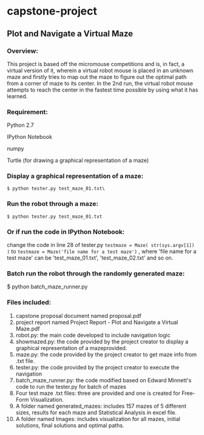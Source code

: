 # capstone-project
## **Plot and Navigate a Virtual Maze**

### **Overview:**
This project is based off the micromouse competitions and is, in fact, a virtual version of it, wherein a virtual robot mouse is placed in an unknown maze and firstly tries to map out the maze to figure out the optimal path from a corner of maze to its center. In the 2nd run, the virtual robot mouse attempts to reach the center in the fastest time possible by using what it has learned. 


### **Requirement:**

Python 2.7

IPython Notebook

numpy

Turtle (for drawing a graphical representation of a maze)


### **Display a graphical representation of a maze:**
`$ python tester.py test_maze_01.txt\`


### **Run the robot through a maze:**
`$ python tester.py test_maze_01.txt`

### **Or if run the code in IPython Notebook:** 
change the code in line 28 of tester.py 
`testmaze = Maze( str(sys.argv[1]) )`
to 
`testmaze = Maze('file name for a test maze')` , where 'file name for a test maze' can be 'test_maze_01.txt', 'test_maze_02.txt' and so on.


### **Batch run the robot through the randomly generated maze:**
$ python batch_maze_runner.py


### **Files included:**
1. capstone proposal document named proposal.pdf
2. project report named Project Report - Plot and Navigate a Virtual Maze.pdf
3. robot.py: the main code developed to include navigation logic
4. showmazed.py: the code provided by the project creator to display a graphical representation of a mazeprovided.
5. maze.py: the code provided by the project creator to get maze info from .txt file.
6. tester.py: the code provided by the project creator to execute the navigation
7. batch_maze_runner.py: the code modified based on Edward Minnett's code to run the tester.py for batch of mazes
8. Four test maze .txt files: three are provided and one is created for Free-Form Visualization.
9. A folder named generated_mazes: includes 157 mazes of 5 different sizes, results for each maze and Statistical Analysis in excel file.
10. A folder named Images: includes visualization for all mazes, initial solutions, final solutions and optimal paths. 

